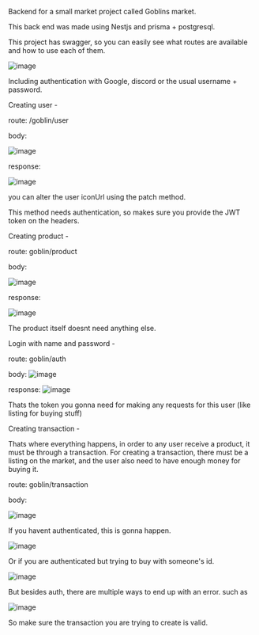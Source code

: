 Backend for a small market project called Goblins market.


This back end was made using Nestjs and prisma + postgresql.


This project has swagger, so you can easily see what routes are available and how to use each of them.

![image](https://user-images.githubusercontent.com/18023467/144631676-2e6e8a70-8eb3-4e76-8c46-40d6594c59c7.png)


Including authentication with Google, discord or the usual username + password.


Creating user -

route: /goblin/user

body:

![image](https://user-images.githubusercontent.com/18023467/144632142-5e74de92-39dd-4135-9375-5f4cfe4d4b49.png)

response: 

![image](https://user-images.githubusercontent.com/18023467/144632198-3b7a530a-4e15-43b7-b6e0-b466887169fb.png)


you can alter the user iconUrl using the patch method.

This method needs authentication, so makes sure you provide the JWT token on the headers.


Creating product - 

route: goblin/product

body:

![image](https://user-images.githubusercontent.com/18023467/144632425-cad56df1-f40d-4522-befc-d4d34a3bf0dc.png)

response: 

![image](https://user-images.githubusercontent.com/18023467/144632565-87142170-dc89-4bf5-a7db-9b19b90fe06c.png)


The product itself doesnt need anything else.

Login with name and password -

route: goblin/auth

body: ![image](https://user-images.githubusercontent.com/18023467/144633229-d5c19fb2-7773-47b9-97b5-11e02c66e5bc.png)

response: ![image](https://user-images.githubusercontent.com/18023467/144633244-366a334e-231b-4ea7-a458-581d1a52a89e.png)


Thats the token you gonna need for making any requests for this user (like listing for buying stuff)


Creating transaction - 

Thats where everything happens, in order to any user receive a product, it must be through a transaction.
For creating a transaction, there must be a listing on the market, and the user also need to have enough money for buying it.

route: goblin/transaction

body:

![image](https://user-images.githubusercontent.com/18023467/144632927-bb6b6de2-c010-4cca-b6cd-3734142bf8ea.png)


If you havent authenticated, this is gonna happen.

![image](https://user-images.githubusercontent.com/18023467/144632996-f75d79a4-9e24-4c6d-bcac-d24122b1ce7a.png)

Or if you are authenticated but trying to buy with someone's id.

![image](https://user-images.githubusercontent.com/18023467/144633589-a3d13cd3-b395-46d7-80a4-276c420f5e3e.png)



But besides auth, there are multiple ways to end up with an error. such as

![image](https://user-images.githubusercontent.com/18023467/144633480-4fc70c5f-5539-488d-88c0-eae779a29738.png)


So make sure the transaction you are trying to create is valid.



